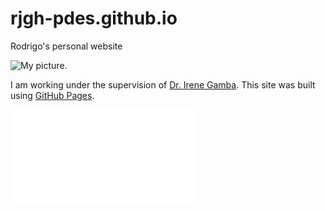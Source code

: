 # rjgh-pdes.github.io
Rodrigo's personal website

![My picture.](https://github.com/RJGH-PDEs/rjgh-pdes.github.io/blob/main/photo.JPG)

I am working under the supervision of [Dr. Irene Gamba](https://web.ma.utexas.edu/users/gamba/).
This site was built using [GitHub Pages](https://pages.github.com/).

<!-- Include the footer content from the footer.md file -->
![Footer]((https://github.com/RJGH-PDEs/rjgh-pdes.github.io/blob/main/footer.md)https://github.com/RJGH-PDEs/rjgh-pdes.github.io/blob/main/footer.md)

